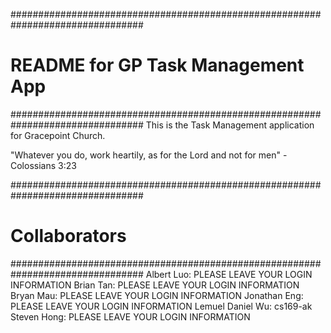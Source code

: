 ################################################################################
# README for GP Task Management App
################################################################################
This is the Task Management application for Gracepoint Church.

"Whatever you do, work heartily, as for the Lord and not for men"
    - Colossians 3:23

################################################################################
# Collaborators
################################################################################
Albert Luo: PLEASE LEAVE YOUR LOGIN INFORMATION
Brian Tan: PLEASE LEAVE YOUR LOGIN INFORMATION
Bryan Mau: PLEASE LEAVE YOUR LOGIN INFORMATION
Jonathan Eng: PLEASE LEAVE YOUR LOGIN INFORMATION
Lemuel Daniel Wu: cs169-ak
Steven Hong: PLEASE LEAVE YOUR LOGIN INFORMATION
